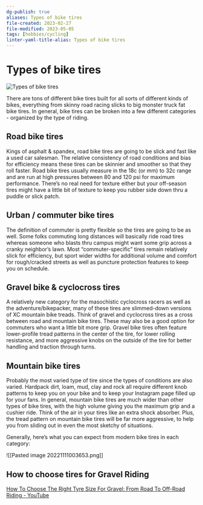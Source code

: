 ```yaml
---
dg-publish: true
aliases: Types of bike tires
file-created: 2023-02-27
file-modified: 2023-05-05
tags: [hobbies/cycling]
linter-yaml-title-alias: Types of bike tires
---
```


# Types of bike tires

![Types of bike tires](https://static.evo.com/content/cms/guides/bike/5677_moreguidegraphics_biketires2.jpg)

There are tons of different bike tires built for all sorts of different kinds of bikes, everything from skinny road racing slicks to big monster truck fat bike tires. In general, bike tires can be broken into a few different categories - organized by the type of riding.

## Road bike tires

Kings of asphalt & spandex, road bike tires are going to be slick and fast like a used car salesman. The relative consistency of road conditions and bias for efficiency means these tires can be skinnier and smoother so that they roll faster. Road bike tires usually measure in the 18c (or mm) to 32c range and are run at high pressures between 80 and 120 psi for maximum performance. There’s no real need for texture either but your off-season tires might have a little bit of texture to keep you rubber side down thru a puddle or slick patch.

## Urban / commuter bike tires

The definition of commuter is pretty flexible so the tires are going to be as well. Some folks commuting long distances will basically ride road tires whereas someone who blasts thru campus might want some grip across a cranky neighbor’s lawn. Most “commuter-specific” tires remain relatively slick for efficiency, but sport wider widths for additional volume and comfort for rough/cracked streets as well as puncture protection features to keep you on schedule.

## Gravel bike & cyclocross tires

A relatively new category for the masochistic cyclocross racers as well as the adventure/bikepacker, many of these tires are slimmed-down versions of XC mountain bike treads. Think of gravel and cyclocross tires as a cross between road and mountain bike tires. These may also be a good option for commuters who want a little bit more grip. Gravel bike tires often feature lower-profile tread patterns in the center of the tire, for lower rolling resistance, and more aggressive knobs on the outside of the tire for better handling and traction through turns.

## Mountain bike tires

Probably the most varied type of tire since the types of conditions are also varied. Hardpack dirt, loam, mud, clay and rock all require different knob patterns to keep you on your bike and to keep your Instagram page filled up for your fans. In general, mountain bike tires are much wider than other types of bike tires, with the high volume giving you the maximum grip and a cushier ride. Think of the air in your tires like an extra shock absorber. Plus, the tread pattern on mountain bike tires will be far more aggressive, to help you from sliding out in even the most sketchy of situations.

Generally, here’s what you can expect from modern bike tires in each category:

![[Pasted image 20221111003653.png]]


## How to choose tires for Gravel Riding

[How To Choose The Right Tyre Size For Gravel: From Road To Off-Road Riding - YouTube](https://youtu.be/zlCXvhhwDCs)